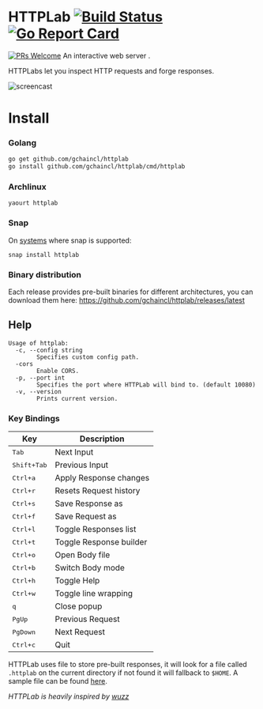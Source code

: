 # HTTPLab [![Build Status](https://travis-ci.org/gchaincl/httplab.svg?branch=master)](https://travis-ci.org/gchaincl/httplab) [![Go Report Card](https://goreportcard.com/report/github.com/gchaincl/httplab)](https://goreportcard.com/report/github.com/gchaincl/httplab)
[![PRs Welcome](https://img.shields.io/badge/PRs-welcome-brightgreen.svg?style=flat-square)](http://makeapullrequest.com) 
An interactive web server .

HTTPLabs let you inspect HTTP requests and forge responses.

![screencast](images/screencast.gif)

# Install
### Golang
```bash
go get github.com/gchaincl/httplab
go install github.com/gchaincl/httplab/cmd/httplab
```

### Archlinux
```
yaourt httplab
```

### Snap
On [systems](https://snapcraft.io/docs/core/install) where snap is supported:
```
snap install httplab
```

### Binary distribution
Each release provides pre-built binaries for different architectures, you can download them here: https://github.com/gchaincl/httplab/releases/latest

## Help
```
Usage of httplab:
  -c, --config string
        Specifies custom config path.
  -cors
        Enable CORS.
  -p, --port int
        Specifies the port where HTTPLab will bind to. (default 10080)
  -v, --version
        Prints current version.
```

### Key Bindings
Key                                     | Description
----------------------------------------|---------------------------------------
<kbd>Tab</kbd>                          | Next Input
<kbd>Shift+Tab</kbd>                    | Previous Input
<kbd>Ctrl+a</kbd>                       | Apply Response changes
<kbd>Ctrl+r</kbd>                       | Resets Request history
<kbd>Ctrl+s</kbd>                       | Save Response as
<kbd>Ctrl+f</kbd>                       | Save Request as
<kbd>Ctrl+l</kbd>                       | Toggle Responses list
<kbd>Ctrl+t</kbd>                       | Toggle Response builder
<kbd>Ctrl+o</kbd>                       | Open Body file
<kbd>Ctrl+b</kbd>                       | Switch Body mode
<kbd>Ctrl+h</kbd>                       | Toggle Help
<kbd>Ctrl+w</kbd>                       | Toggle line wrapping
<kbd>q</kbd>                            | Close popup
<kbd>PgUp</kbd>                         | Previous Request
<kbd>PgDown</kbd>                       | Next Request
<kbd>Ctrl+c</kbd>                       | Quit

HTTPLab uses file to store pre-built responses, it will look for a file called `.httplab` on the current directory if not found it will fallback to `$HOME`.
A sample file can be found [here](https://github.com/gchaincl/httplab/blob/master/.httplab.sample).

_HTTPLab is heavily inspired by [wuzz](https://github.com/asciimoo/wuzz)_
